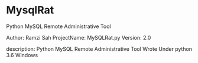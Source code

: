 # MysqlRat
Python MySQL Remote Administrative Tool

Author: Ramzi Sah
ProjectName: MySQLRat.py
Version: 2.0

description:
    Python MySQL Remote Administrative Tool
    Wrote Under python 3.6 Windows
